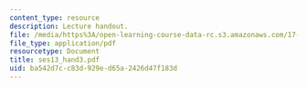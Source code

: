```yaml
---
content_type: resource
description: Lecture handout.
file: /media/https%3A/open-learning-course-data-rc.s3.amazonaws.com/17-55j-introduction-to-latin-american-studies-fall-2006/ba542d7cc83d929ed65a2426d47f183d_ses13_hand3.pdf
file_type: application/pdf
resourcetype: Document
title: ses13_hand3.pdf
uid: ba542d7c-c83d-929e-d65a-2426d47f183d
---
```

